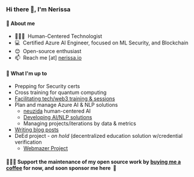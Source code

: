 <h3> Hi there 👋, I'm Nerissa</h3>

#### 📃 About me
- 👩🏽‍💻  &nbsp;Human-Centered Technologist
- 💻  &nbsp;Certified Azure AI Engineer, focused on ML Security, and Blockchain
- 😊  &nbsp;Open-source enthusiast
- 📫  &nbsp;Reach me [at] [nerissa.io](https://www.nerissa.io)

#### 🌱 What I'm up to
- Prepping for Security certs
- Cross training for quantum computing 
- [Facilitating tech/web3 training & sessions](https://neuzida.io)
- Plan and manage Azure AI & NLP solutions
  - [neuzida](https://neuzida.io) human-centered AI 
  - [Developing AI/NLP solutions](https://neuzida.io)
  - Managing projects/iterations by data & metrics
- [Writing blog posts](https://nerissa.io) 
- DeEd project - _on hold_ (decentralized education solution w/credential verification 
    - [Webmazer Project](https://neuzida.io)

#### 👩🏽‍💻&nbsp;Support the maintenance of my open source work by [buying me a coffee](https://www.buymeacoffee.com/Nerissa.io ) for now, and soon sponsor me here &nbsp;🤗
